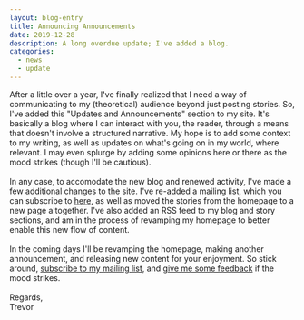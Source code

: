 ```yaml
---
layout: blog-entry
title: Announcing Announcements
date: 2019-12-28
description: A long overdue update; I've added a blog.
categories: 
  - news
  - update
---
```


After a little over a year, I've finally realized that I need a way of communicating to my (theoretical) audience beyond just posting stories. So, I've added this "Updates and Announcements" section to my site. It's basically a blog where I can interact with you, the reader, through a means that doesn't involve a structured narrative. My hope is to add some context to my writing, as well as updates on what's going on in my world, where relevant. I may even splurge by adding some opinions here or there as the mood strikes (though I'll be cautious).
<br><br>
In any case, to accomodate the new blog and renewed activity, I've made a few additional changes to the site. I've re-added a mailing list, which you can subscribe to <a href="/mailing-list">here</a>, as well as moved the stories from the homepage to a new page altogether. I've also added an RSS feed to my blog and story sections, and am in the process of revamping my homepage to better enable this new flow of content.
<br><br>
In the coming days I'll be revamping the homepage, making another announcement, and releasing new content for your enjoyment. So stick around, <a href="/mailing-list">subscribe to my mailing list</a>, and <a href="/contact">give me some feedback</a> if the mood strikes.
<br><br>
Regards,<br>
Trevor